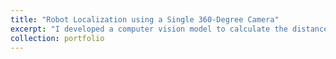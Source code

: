 ```yaml
---
title: "Robot Localization using a Single 360-Degree Camera"
excerpt: "I developed a computer vision model to calculate the distance and the angle to a robot. This is associated with my undergraduate internship at SUTD, Singapore. <br/><br/><img src='/images/robot_localization.JPEG' style='width:25%;'>"
collection: portfolio
---
```


